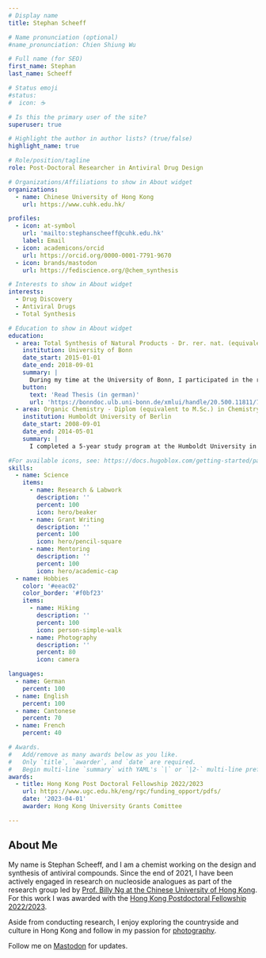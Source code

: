 ```yaml
---
# Display name
title: Stephan Scheeff

# Name pronunciation (optional)
#name_pronunciation: Chien Shiung Wu

# Full name (for SEO)
first_name: Stephan
last_name: Scheeff

# Status emoji
#status:
#  icon: ☕️

# Is this the primary user of the site?
superuser: true

# Highlight the author in author lists? (true/false)
highlight_name: true

# Role/position/tagline
role: Post-Doctoral Researcher in Antiviral Drug Design 

# Organizations/Affiliations to show in About widget
organizations:
  - name: Chinese University of Hong Kong
    url: https://www.cuhk.edu.hk/

profiles:
  - icon: at-symbol
    url: 'mailto:stephanscheeff@cuhk.edu.hk'
    label: Email
  - icon: academicons/orcid
    url: https://orcid.org/0000-0001-7791-9670
  - icon: brands/mastodon
    url: https://fediscience.org/@chem_synthesis

# Interests to show in About widget
interests:
  - Drug Discovery
  - Antiviral Drugs
  - Total Synthesis

# Education to show in About widget
education:
  - area: Total Synthesis of Natural Products - Dr. rer. nat. (equivalent to PhD)
    institution: University of Bonn
    date_start: 2015-01-01
    date_end: 2018-09-01
    summary: |
      During my time at the University of Bonn, I participated in the research group of Professor Dirk Menche, where I contributed to the total synthesis of polyketide natural products.
    button:
      text: 'Read Thesis (in german)'
      url: 'https://bonndoc.ulb.uni-bonn.de/xmlui/handle/20.500.11811/7629'
  - area: Organic Chemistry - Diplom (equivalent to M.Sc.) in Chemistry
    institution: Humboldt University of Berlin
    date_start: 2008-09-01
    date_end: 2014-05-01
    summary: |
      I completed a 5-year study program at the Humboldt University in Berlin. For my thesis, I conducted research in the group of Professor Rainer Mahrwald, focusing on organocatalytic Aldol condensations.

#For available icons, see: https://docs.hugoblox.com/getting-started/page-builder/#icons
skills:
  - name: Science
    items:
      - name: Research & Labwork
        description: ''
        percent: 100
        icon: hero/beaker
      - name: Grant Writing
        description: ''
        percent: 100
        icon: hero/pencil-square
      - name: Mentoring
        description: ''
        percent: 100
        icon: hero/academic-cap
  - name: Hobbies
    color: '#eeac02'
    color_border: '#f0bf23'
    items:
      - name: Hiking
        description: ''
        percent: 100
        icon: person-simple-walk
      - name: Photography
        description: ''
        percent: 80
        icon: camera

languages:
  - name: German
    percent: 100
  - name: English
    percent: 100
  - name: Cantonese
    percent: 70
  - name: French
    percent: 40

# Awards.
#   Add/remove as many awards below as you like.
#   Only `title`, `awarder`, and `date` are required.
#   Begin multi-line `summary` with YAML's `|` or `|2-` multi-line prefix and indent 2 spaces below.
awards:
  - title: Hong Kong Post Doctoral Fellowship 2022/2023
    url: https://www.ugc.edu.hk/eng/rgc/funding_opport/pdfs/
    date: '2023-04-01'
    awarder: Hong Kong University Grants Comittee

---
```

## About Me
My name is Stephan Scheeff, and I am a chemist working on the design and synthesis of antiviral compounds. Since the end of 2021, I have been actively engaged in research on nucleoside analogues as part of the research group led by [Prof. Billy Ng at the Chinese University of Hong Kong](https://www.ngwailung.com/). For this work I was awarded with the [Hong Kong Postdoctoral Fellowship 2022/2023](https://www.ugc.edu.hk/eng/rgc/funding_opport/pdfs/). 

Aside from conducting research, I enjoy exploring the countryside and culture in Hong Kong and follow in my passion for [photography](https://unsplash.com/de/@chromatograph).

Follow me on <a href="https://fediscience.org/@chem_synthesis" rel="me">Mastodon</a> for updates.